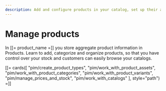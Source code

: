 ```yaml
---
description: Add and configure products in your catalog, set up their attributes and define availability and stock.
---
```


# Manage products

In [[= product_name =]] you store aggregate product information in Products.
Learn to add, categorize and organize products, so that you have control over 
your stock and customers can easily browse your catalogs.


[[= cards([
    "pim/create_product_types",
    "pim/work_with_product_assets",
    "pim/work_with_product_categories",
    "pim/work_with_product_variants",
    "pim/manage_prices_and_stock",
    "pim/work_with_catalogs"
], style="path") =]]
